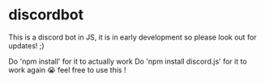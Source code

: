 # discordbot
This is a discord bot in JS, it is in early development so please look out for updates! ;)


Do 'npm install' for it to actually work
Do 'npm install discord.js' for it to work again 😭
feel free to use this !
